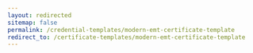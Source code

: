 ```yaml
---
layout: redirected
sitemap: false
permalink: /credential-templates/modern-emt-certificate-template
redirect_to: /certificate-templates/modern-emt-certificate-template
---
```

